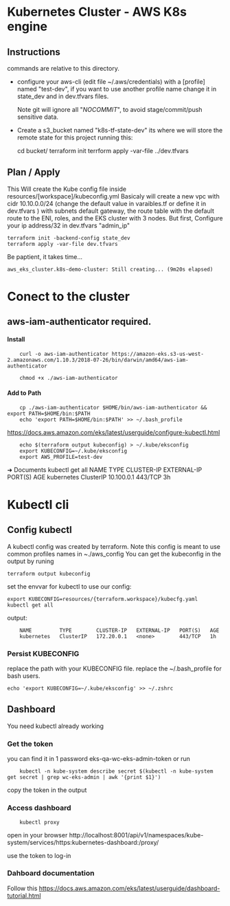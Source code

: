 # Kubernetes Cluster - AWS K8s engine

## Instructions
commands are relative to this directory.

* configure your aws-cli (edit file ~/.aws/credentials) with a [profile] named "test-dev", if you want to use another profile name change it in state_dev and in dev.tfvars files.

    Note git will ignore all "*NOCOMMIT*", to avoid stage/commit/push sensitive data.

* Create a s3_bucket named "k8s-tf-state-dev" its where we will store the remote state for this project running this:

    cd bucket/
    terraform init
    terrform apply -var-file ../dev.tfvars


## Plan / Apply

This Will create the Kube config file inside resources/[workspace]/kubeconfig.yml
Basicaly will create a new vpc with cidr 10.10.0.0/24 (change the default value in varaibles.tf or define it in dev.tfvars ) with subnets default gateway, the route table with the default route to the ENI, roles, and the EKS cluster with 3 nodes.
But first, Configure your ip address/32 in dev.tfvars "admin_ip"

    terraform init -backend-config state_dev
    terraform apply -var-file dev.tfvars

Be paptient, it takes time...

    aws_eks_cluster.k8s-demo-cluster: Still creating... (9m20s elapsed)


# Conect to the cluster

## aws-iam-authenticator required.


#### Install

        curl -o aws-iam-authenticator https://amazon-eks.s3-us-west-2.amazonaws.com/1.10.3/2018-07-26/bin/darwin/amd64/aws-iam-authenticator

        chmod +x ./aws-iam-authenticator

#### Add to Path

        cp ./aws-iam-authenticator $HOME/bin/aws-iam-authenticator && export PATH=$HOME/bin:$PATH
        echo 'export PATH=$HOME/bin:$PATH' >> ~/.bash_profile

https://docs.aws.amazon.com/eks/latest/userguide/configure-kubectl.html

        echo $(terraform output kubeconfig) > ~/.kube/eksconfig
        export KUBECONFIG=~/.kube/eksconfig
        export AWS_PROFILE=test-dev

➜  Documents kubectl get all
NAME         TYPE        CLUSTER-IP   EXTERNAL-IP   PORT(S)   AGE
kubernetes   ClusterIP   10.100.0.1   <none>        443/TCP   3h


# Kubectl cli


## Config kubectl

A kubectl config was created by terraform. Note this config is meant to use common profiles names in ~./aws_config
You can get the kubeconfig in the output by runing

    terraform output kubeconfig

set the envvar for kubectl to use our config:

    export KUBECONFIG=resources/{terraform.workspace}/kubecfg.yaml
    kubectl get all

output:

        NAME         TYPE        CLUSTER-IP   EXTERNAL-IP   PORT(S)   AGE
        kubernetes   ClusterIP   172.20.0.1   <none>        443/TCP   1h

### Persist KUBECONFIG


replace the path with your KUBECONFIG file.
replace the ~/.bash_profile for bash users.

    echo 'export KUBECONFIG=~/.kube/eksconfig' >> ~/.zshrc


## Dashboard

You need kubectl already working

### Get the token

you can find it in 1 password eks-qa-wc-eks-admin-token
or run

        kubectl -n kube-system describe secret $(kubectl -n kube-system get secret | grep wc-eks-admin | awk '{print $1}')

copy the token in the output

### Access dashboard
        kubectl proxy

open in your browser
http://localhost:8001/api/v1/namespaces/kube-system/services/https:kubernetes-dashboard:/proxy/

use the token to log-in


### Dahboard documentation

Follow this
https://docs.aws.amazon.com/eks/latest/userguide/dashboard-tutorial.html
